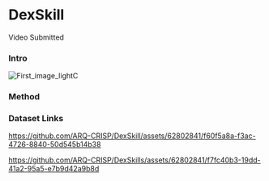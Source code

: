 # DexSkill

Video Submitted

### Intro
![First_image_lightC](https://github.com/ARQ-CRISP/DexSkill/assets/62802841/fe441aaa-b638-4bbb-aa16-a87db6b6d2b3)

### Method

### Dataset Links



https://github.com/ARQ-CRISP/DexSkill/assets/62802841/f60f5a8a-f3ac-4726-8840-50d545b14b38

https://github.com/ARQ-CRISP/DexSkills/assets/62802841/f7fc40b3-19dd-41a2-95a5-e7b9d42a9b8d

